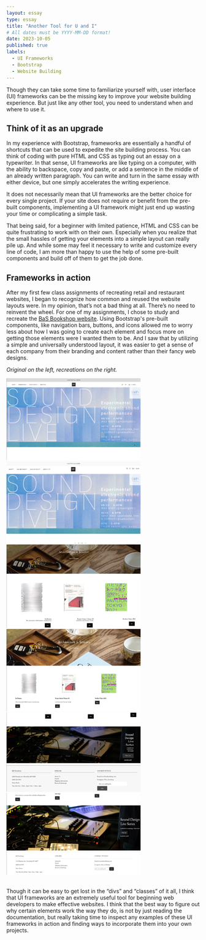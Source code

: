 ```yaml
---
layout: essay
type: essay
title: "Another Tool for U and I"
# All dates must be YYYY-MM-DD format!
date: 2023-10-05
published: true
labels:
  - UI Frameworks
  - Bootstrap
  - Website Building
---
```


Though they can take some time to familiarize yourself with, user interface (UI) frameworks can be the missing key to improve your website building experience. But just like any other tool, you need to understand when and where to use it. 

## Think of it as an upgrade
In my experience with Bootstrap, frameworks are essentially a handful of shortcuts that can be used to expedite the site building process. You can think of coding with pure HTML and CSS as typing out an essay on a typewriter. In that sense, UI frameworks are like typing on a computer, with the ability to backspace, copy and paste, or add a sentence in the middle of an already written paragraph. You can write and turn in the same essay with either device, but one simply accelerates the writing experience. 

It does not necessarily mean that UI frameworks are the better choice for every single project. If your site does not require or benefit from the pre-built components, implementing a UI framework might just end up wasting your time or complicating a simple task. 

That being said, for a beginner with limited patience, HTML and CSS can be quite frustrating to work with on their own. Especially when you realize that the small hassles of getting your elements into a simple layout can really pile up. And while some may feel it necessary to write and customize every line of code, I am more than happy to use the help of some pre-built components and build off of them to get the job done. 

## Frameworks in action
After my first few class assignments of recreating retail and restaurant websites, I began to recognize how common and reused the website layouts were. In my opinion, that’s not a bad thing at all.  There’s no need to reinvent the wheel. For one of my assignments, I chose to study and recreate the [BaS Bookshop website](https://basbookshop.com/). Using Bootstrap's pre-built components, like navigation bars, buttons, and icons allowed me to worry less about how I was going to create each element and focus more on getting those elements were I wanted them to be. And I saw that by utilizing a simple and universally understood layout, it was easier to get a sense of each company from their branding and content rather than their fancy web designs.  

*Original on the left, recreations on the right.*

<img width="350px" class="rounded float-start py-4" src="../img/original1.png"><img width="350px" class="rounded float-start pe-4" src="../img/recreation1.png"><br>
<img width="350px" class="rounded float-start py-4" src="../img/original2.png"><img width="350px" class="rounded float-start pe-4" src="../img/recreation2.png"><br>
<img width="350px" class="rounded float-start py-4" src="../img/original3.png"><img width="350px" class="rounded float-start pe-4" src="../img/recreation3.png"><br>


<br>
Though it can be easy to get lost in the “divs” and “classes” of it all, I think that UI frameworks are an extremely useful tool for beginning web developers to make effective websites. I think that the best way to figure out why certain elements work the way they do, is not by just reading the documentation, but really taking time to inspect any examples of these UI frameworks in action and finding ways to incorporate them into your own projects. 
